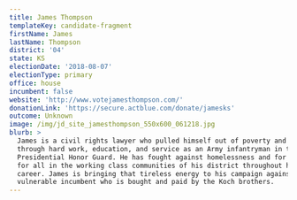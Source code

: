 ```yaml
---
title: James Thompson
templateKey: candidate-fragment
firstName: James
lastName: Thompson
district: '04'
state: KS
electionDate: '2018-08-07'
electionType: primary
office: house
incumbent: false
website: 'http://www.votejamesthompson.com/'
donationLink: 'https://secure.actblue.com/donate/jamesks'
outcome: Unknown
image: /img/jd_site_jamesthompson_550x600_061218.jpg
blurb: >
  James is a civil rights lawyer who pulled himself out of poverty and homeless
  through hard work, education, and service as an Army infantryman in the
  Presidential Honor Guard. He has fought against homelessness and for equality
  for all in the working class communities of his district throughout his entire
  career. James is bringing that tireless energy to his campaign against a
  vulnerable incumbent who is bought and paid by the Koch brothers.
---
```


